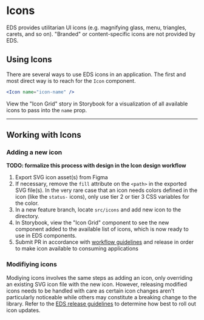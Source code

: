 # Icons

EDS provides utilitarian UI icons (e.g. magnifying glass, menu, triangles, carets, and so on). "Branded" or content-specific icons are not provided by EDS.

## Using Icons

There are several ways to use EDS icons in an application. The first and most direct way is to reach for the `Icon` component.

```jsx
<Icon name="icon-name" />
```

View the "Icon Grid" story in Storybook for a visualization of all available icons to pass into the `name` prop.

---

## Working with Icons

### Adding a new icon

**TODO: formalize this process with design in the Icon design workflow**

1. Export SVG icon asset(s) from Figma
2. If necessary, remove the `fill` attribute on the `<path>` in the exported SVG file(s). In the very rare case that an icon needs colors defined in the icon (like the `status-` icons), only use tier 2 or tier 3 CSS variables for the color.
3. In a new feature branch, locate `src/icons` and add new icon to the directory.
5. In Storybook, view the "Icon Grid" component to see the new component added to the available list of icons, which is now ready to use in EDS components.
6. Submit PR in accordance with [workflow guidelines](./WORKFLOW.md) and release in order to make icon available to consuming applications

### Modifiying icons

Modiying icons involves the same steps as adding an icon, only overriding an existing SVG icon file with the new icon. However, releasing modified icons needs to be handled with care as certain icon changes aren't particularly noticeable while others may constitute a breaking change to the library. Refer to the [EDS release guidelines](./WORKFLOW.md) to determine how best to roll out icon updates.
